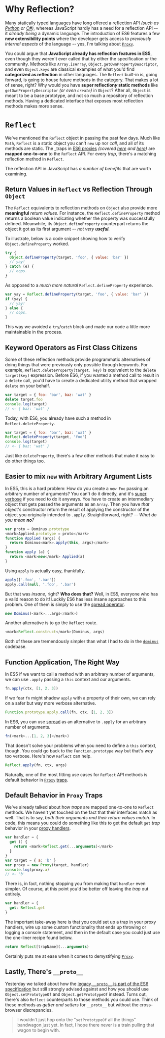 # Why Reflection?

Many statically typed languages have long offered a reflection API _(such as [Python][2] or [C#][1])_, whereas JavaScript hardly has a need for a reflection API -- it _already being_ a dynamic language. The introduction of ES6 features a few **new extensibility points** where the developer gets access to _previously internal aspects_ of the language -- yes, I'm talking about [`Proxy`][3].

You could argue that **JavaScript already has reflection features in ES5**, even though they weren't ever called that by either the specification or the community. Methods like `Array.isArray`, `Object.getOwnPropertyDescriptor`, and even `Object.keys` are classical examples of what you'd find **categorized as reflection** in other languages. The `Reflect` built-in is, going forward, is going to house future methods in the category. That makes a lot of sense, right? Why would you have __super reflection*y* static methods__ like `getOwnPropertyDescriptor` _(or even `create`)_ in `Object`? After all, `Object` is meant to be a base prototype, and not so much a repository of reflection methods. Having a dedicated interface that exposes most reflection methods makes more sense.

# `Reflect`

We've mentioned the `Reflect` object in passing the past few days. Much like `Math`, `Reflect` is a static object you can't `new` up nor _call_, and all of its methods are static. The _traps in [ES6 proxies][3] _(covered [here][4] and [here][5])_ are **mapped one-to-one** to the `Reflect` API. For every _trap_, there's a matching reflection method in `Reflect`.

The reflection API in JavaScript has _a number of benefits_ that are worth examining.

## Return Values in `Reflect` vs Reflection Through `Object`

The `Reflect` equivalents to reflection methods on `Object` also provide more **meaningful** _return values_. For instance, the `Reflect.defineProperty` method returns a boolean value indicating whether the property was successfully defined. Meanwhile, its `Object.defineProperty` counterpart returns the object it got as its first argument _-- not very **useful**._

To illustrate, below is a code snippet showing how to verify `Object.defineProperty` worked.

```js
try {
  Object.defineProperty(target, 'foo', { value: 'bar' })
  // yay!
} catch (e) {
  // oops.
}
```

As opposed to a _much more natural_ `Reflect.defineProperty` experience.

```js
var yay = Reflect.defineProperty(target, 'foo', { value: 'bar' })
if (yay) {
  // yay!
} else {
  // oops.
}
```

This way we avoided a `try`/`catch` block and made our code a little more maintainable in the process.

## Keyword Operators as First Class Citizens

Some of these reflection methods provide programmatic alternatives of doing things that were previously only possible through keywords. For example, `Reflect.deleteProperty(target, key)` is equivalent to the `delete target[key]` expression. Before ES6, if you wanted a method call to result in a `delete` call, you'd have to create a dedicated utility method that wrapped `delete` on your behalf.

```js
var target = { foo: 'bar', baz: 'wat' }
delete target.foo
console.log(target)
// <- { baz: 'wat' }
```

Today, with ES6, you already have such a method in `Reflect.deleteProperty`.

```js
var target = { foo: 'bar', baz: 'wat' }
Reflect.deleteProperty(target, 'foo')
console.log(target)
// <- { baz: 'wat' }
```

Just like `deleteProperty`, there's a few other methods that make it easy to do other things too.

## Easier to mix `new` with Arbitrary Argument Lists

In ES5, this is a hard problem: How do you create a `new Foo` passing an arbitrary number of arguments? You can't do it directly, and it's [super verbose][7] if you need to do it anyways. You have to create an intermediary object that gets passed the arguments as an `Array`. Then you have _that_ object's constructor return the result of applying the constructor of the object you originally intended to `.apply`. Straightforward, right? _-- What do you mean **no**?_

```js
var proto = Dominus.prototype
<mark>Applied.prototype = proto</mark>
function Applied (args) {
  return Dominus<mark>.apply(this, args)</mark>
}
function apply (a) {
  return <mark>new</mark> Applied(a)
}
```

Using `apply` is actually easy, thankfully.

```js
apply(['.foo', '.bar'])
apply.call(null, '.foo', '.bar')
```

But that was _insane_, right? **Who does that?** Well, in ES5, everyone who has a valid reason to do it! Luckily ES6 has less insane approaches to this problem. One of them is simply to use the [spread operator][2].

```js
new Dominus(<mark>...args</mark>)
```

Another alternative is to go the `Reflect` route.

```js
<mark>Reflect.construct</mark>(Dominus, args)
```

Both of these are tremendously simpler than what I had to do in the [`dominus`][7] codebase.

## Function Application, The Right Way

In ES5 if we want to call a method with an arbitrary number of arguments, we can use `.apply` passing a `this` context and our arguments.

```js
fn.apply(ctx, [1, 2, 3])
```

If we fear `fn` might shadow `apply` with a property of their own, we can rely on a safer but way more verbose alternative.

```js
Function.prototype.apply.call(fn, ctx, [1, 2, 3])
```

In ES6, you can use [spread][6] as an alternative to `.apply` for an arbitrary number of arguments.

```js
fn(<mark>...[1, 2, 3]</mark>)
```

That doesn't solve your problems when you need to define a `this` context, though. You could go back to the `Function.prototype` way but that's _way_ too verbose. Here's how `Reflect` can help.

```js
Reflect.apply(fn, ctx, args)
```

Naturally, one of the most fitting use cases for `Reflect` API methods is default behavior in [`Proxy`][3] [traps][4].

## Default Behavior in `Proxy` Traps

We've already talked about how _traps_ are mapped one-to-one to `Reflect` methods. We haven't yet touched on the fact that their interfaces match as well. That is to say, _both their arguments and their return values match_. In code, this means you could do something like this to get the default `get` _trap_ behavior in your [proxy handlers][3].

```js
var handler = {
  get () {
    return <mark>Reflect.get(...arguments)</mark>
  }
}
var target = { a: 'b' }
var proxy = new Proxy(target, handler)
console.log(proxy.a)
// <- 'b'
```

There is, in fact, nothing stopping you from making that `handler` even simpler. Of course, at this point you'd be better off leaving the _trap_ out entirely.

```js
var handler = {
  get: Reflect.get
}
```

The important take-away here is that you could set up a trap in your proxy handlers, wire up some custom functionality that ends up throwing or logging a console statement, and then in the default case you could just use the one-liner recipe found below.

```js
return Reflect[trapName](...arguments)
```

Certainly puts me at ease when it comes to demystifying [`Proxy`][3].

## Lastly, There's `__proto__`

Yesterday we talked about how the [legacy `__proto__` is part of the ES6 specification][5] but still strongly advised against and how you should use `Object.setPrototypeOf` and `Object.getPrototypeOf` instead. Turns out, there's also `Reflect` counterparts to those methods you could use. Think of these methods as _getter and setters_ for `__proto__` but without the cross-browser discrepancies.

> I wouldn't just hop onto the "`setPrototypeOf` all the things" bandwagon just yet. In fact, I hope there never is a train pulling that wagon to begin with.

[1]: http://www.codeproject.com/Articles/17269/Reflection-in-C-Tutorial "Reflection in C# Tutorial"
[2]: http://www.diveintopython.net/power_of_introspection/ "The Power of Introspection -- Dive Into Python"
[3]: /articles/es6-proxies-in-depth "ES6 Proxies in Depth on Pony Foo"
[4]: /articles/es6-proxy-traps-in-depth "ES6 Proxy Traps in Depth on Pony Foo"
[5]: /articles/more-es6-proxy-traps-in-depth "More ES6 Proxy Traps in Depth on Pony Foo"
[6]: /articles/es6-spread-and-butter-in-depth "ES6 Spread and Butter in Depth on Pony Foo"
[7]: https://github.com/bevacqua/dominus/blob/master/src/apply.js#L4-L14 "Dominus on GitHub has an example where this was necessary"
